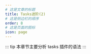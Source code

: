 ```yaml
---
# 这是文章的标题
title: Tasks进阶(2)
# 这是侧边栏的顺序
order: 8
# 这是页面的图标
icon: page
---
```

::: tip
本章节主要分析 tasks 插件的语法
:::

